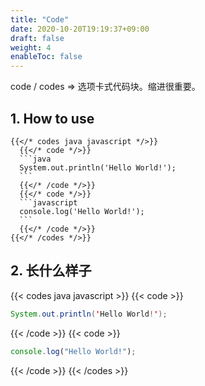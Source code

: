 ```yaml
---
title: "Code"
date: 2020-10-20T19:19:37+09:00
draft: false
weight: 4
enableToc: false
---
```


code / codes => 选项卡式代码块。缩进很重要。

## 1. How to use

````
{{</* codes java javascript */>}}
  {{</* code */>}}
  ```java
  System.out.println('Hello World!');
  ```
  {{</* /code */>}}
  {{</* code */>}}
  ```javascript
  console.log('Hello World!');
  ```
  {{</* /code */>}}
{{</* /codes */>}}
````

## 2. 长什么样子

{{< codes java javascript >}}
{{< code >}}

```java
System.out.println('Hello World!');
```

{{< /code >}}
{{< code >}}

```javascript
console.log("Hello World!");
```

{{< /code >}}
{{< /codes >}}
